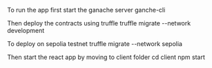 To run the app first start the ganache server 
ganche-cli 

Then deploy the contracts using truffle 
truffle migrate --network development 

To deploy on sepolia testnet 
truffle migrate --network sepolia

Then start the react app by moving to client folder 
cd client 
npm start
